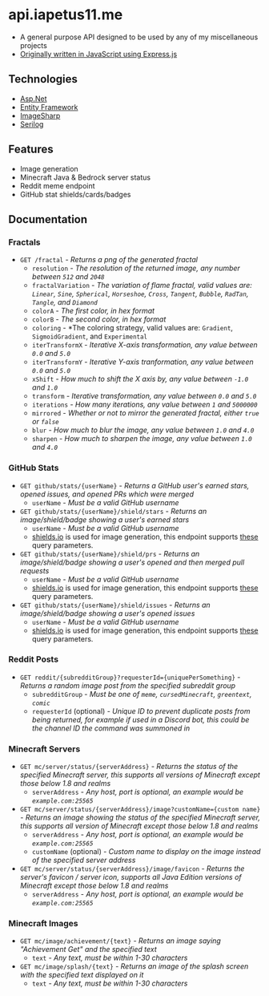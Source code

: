 # api.iapetus11.me
- A general purpose API designed to be used by any of my miscellaneous projects
- [Originally written in JavaScript using Express.js](https://github.com/Iapetus-11/api.iapetus11.me/tree/4c746d8bc9f6adc993b6dc54fc0a564b92512f73) 

## Technologies
- [Asp.Net](https://dotnet.microsoft.com/en-us/apps/aspnet)
- [Entity Framework](https://docs.microsoft.com/en-us/ef/)
- [ImageSharp](https://sixlabors.com/products/imagesharp/)
- [Serilog](https://serilog.net/)

## Features
- Image generation
- Minecraft Java & Bedrock server status
- Reddit meme endpoint
- GitHub stat shields/cards/badges

## Documentation
### Fractals
- `GET /fractal` - *Returns a png of the generated fractal*
    - `resolution` - *The resolution of the returned image, any number between `512` and `2048`*
    - `fractalVariation` - *The variation of flame fractal, valid values are: `Linear`, `Sine`, `Spherical`, `Horseshoe`, `Cross`, `Tangent`, `Bubble`, `RadTan`, `Tangle`, and `Diamond`*
    - `colorA` - *The first color, in hex format*
    - `colorB` - *The second color, in hex format*
    - `coloring` - *The coloring strategy, valid values are: `Gradient`, `SigmoidGradient`, and `Experimental`
    - `iterTransformX` - *Iterative X-axis transformation, any value between `0.0` and `5.0`*
    - `iterTransformY` - *Iterative Y-axis tranformation, any value between `0.0` and `5.0`*
    - `xShift` - *How much to shift the X axis by, any value between `-1.0` and `1.0`*
    - `transform` - *Iterative transformation, any value between `0.0` and `5.0`*
    - `iterations` - *How many iterations, any value between `1` and `5000000`*
    - `mirrored` - *Whether or not to mirror the generated fractal, either `true` or `false`*
    - `blur` - *How much to blur the image, any value between `1.0` and `4.0`*
    - `sharpen` - *How much to sharpen the image, any value between `1.0` and `4.0`*
### GitHub Stats
- `GET github/stats/{userName}` - *Returns a GitHub user's earned stars, opened issues, and opened PRs which were merged*
  - `userName` - *Must be a valid GitHub username*
- `GET github/stats/{userName}/shield/stars` - *Returns an image/shield/badge showing a user's earned stars*
  - `userName` - *Must be a valid GitHub username*
  - [shields.io](https://shields.io/) is used for image generation, this endpoint supports [these](https://shields.io/#your-badge) query parameters.
- `GET github/stats/{userName}/shield/prs` - *Returns an image/shield/badge showing a user's opened and then merged pull requests*
  - `userName` - *Must be a valid GitHub username*
  - [shields.io](https://shields.io/) is used for image generation, this endpoint supports [these](https://shields.io/#your-badge) query parameters.
- `GET github/stats/{userName}/shield/issues` - *Returns an image/shield/badge showing a user's opened issues*
  - `userName` - *Must be a valid GitHub username*
  - [shields.io](https://shields.io/) is used for image generation, this endpoint supports [these](https://shields.io/#your-badge) query parameters.
### Reddit Posts
- `GET reddit/{subredditGroup}?requesterId={uniquePerSomething}` - *Returns a random image post from the specified subreddit group*
  - `subredditGroup` - *Must be one of `meme`, `cursedMinecraft`, `greentext`, `comic`*
  - `requesterId` (optional) - *Unique ID to prevent duplicate posts from being returned, for example if used in a Discord bot, this could be the channel ID the command was summoned in*
### Minecraft Servers
- `GET mc/server/status/{serverAddress}` - *Returns the status of the specified Minecraft server, this supports all versions of Minecraft except those below 1.8 and realms*
  - `serverAddress` - *Any host, port is optional, an example would be `example.com:25565`*
- `GET mc/server/status/{serverAddress}/image?customName={custom name}` - *Returns an image showing the status of the specified Minecraft server, this supports all version of Minecraft except those below 1.8 and realms*
  - `serverAddress` - *Any host, port is optional, an example would be `example.com:25565`*
  - `customName` (optional) - *Custom name to display on the image instead of the specified server address*
- `GET mc/server/status/{serverAddress}/image/favicon` - *Returns the server's favicon / server icon, supports all Java Edition versions of Minecraft except those below 1.8 and realms*
  - `serverAddress` - *Any host, port is optional, an example would be `example.com:25565`*
### Minecraft Images
- `GET mc/image/achievement/{text}` - *Returns an image saying "Achievement Get" and the specified text*
  - `text` - *Any text, must be within 1-30 characters*
- `GET mc/image/splash/{text}` - *Returns an image of the splash screen with the specified text displayed on it*
  - `text` - *Any text, must be within 1-30 characters*
